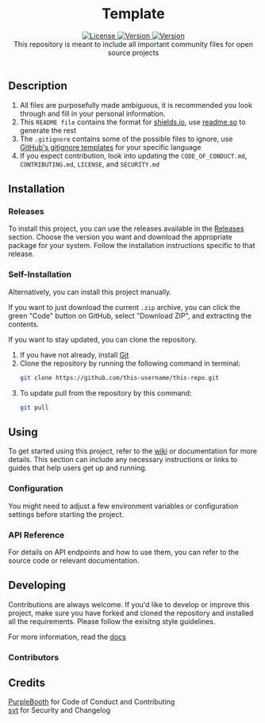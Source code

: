 <div align="center" font-size="128px">
   <h1>Template</h1>
   <a href="./LICENSE">
      <img src="https://img.shields.io/badge/License-CC0-green?style=flat-square" alt="License">
   </a>
   <a href="../../releases">
      <img src="https://img.shields.io/badge/Version-a0.1-red?style=flat-square" alt="Version">
   </a>
   <a href="../../wiki">
      <img src="https://img.shields.io/badge/Wiki-WIP-red?style=flat-square" alt="Version">
   </a>
   <br>
   This repository is meant to include all important community files for open source projects
</div>
<br>

## Description

1. All files are purposefully made ambiguous, it is recommended you look through and fill in your personal information.
2. This `README file` contains the format for [shields.io](https://img.shields.io), use [readme.so](https://readme.so/editor) to generate the rest
3. The `.gitignore` contains some of the possible files to ignore, use [GitHub's gitignore templates](https://github.com/github/gitignore) for your specific language
4. If you expect contribution, look into updating the `CODE_OF_CONDUCT.md`, `CONTRIBUTING.md`, `LICENSE`, and `SECURITY.md`

## Installation

### Releases

To install this project, you can use the releases available in the [Releases](../../releases) section. Choose the version you want and download the appropriate package for your system. Follow the installation instructions specific to that release.

### Self-Installation

Alternatively, you can install this project manually. 

If you want to just download the current `.zip` archive, you can click the green "Code" button on GitHub, select "Download ZIP", and extracting the contents.

If you want to stay updated, you can clone the repository. 

1. If you have not already, install [Git](https://git-scm.com/)
2. Clone the repository by running the following command in terminal:
   ```bash
   git clone https://github.com/this-username/this-repo.git
   ```
3. To update pull from the repository by this command:
   ```bash
   git pull
   ```

## Using

To get started using this project, refer to the [wiki](../../wiki) or documentation for more details. This section can include any necessary instructions or links to guides that help users get up and running.

### Configuration

You might need to adjust a few environment variables or configuration settings before starting the project.

### API Reference

For details on API endpoints and how to use them, you can refer to the source code or relevant documentation.

## Developing

Contributions are always welcome. If you'd like to develop or improve this project, make sure you have forked and cloned the repository and installed all the requirements. Please follow the exisitng style guidelines.

For more information, read the [docs](./docs)

### Contributors

## Credits

[PurpleBooth](https://github.com/PurpleBooth/a-good-readme-template) for Code of Conduct and Contributing  
[svt](https://github.com/svt/open-source-project-template) for Security and Changelog
